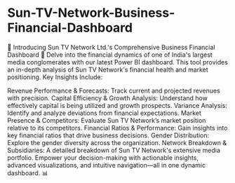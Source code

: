 # Sun-TV-Network-Business-Financial-Dashboard
🌟 Introducing Sun TV Network Ltd.'s Comprehensive Business Financial Dashboard 🌟  Delve into the financial dynamics of one of India's largest media conglomerates with our latest Power BI dashboard. This tool provides an in-depth analysis of Sun TV Network's financial health and market positioning.
Key Insights Include:

Revenue Performance & Forecasts: Track current and projected revenues with precision.
Capital Efficiency & Growth Analysis: Understand how effectively capital is being utilized and growth prospects.
Variance Analysis: Identify and analyze deviations from financial expectations.
Market Presence & Competitors: Evaluate Sun TV Network’s market position relative to its competitors.
Financial Ratios & Performance: Gain insights into key financial ratios that drive business decisions.
Gender Distribution: Explore the gender diversity across the organization.
Network Breakdown & Subsidiaries: A detailed breakdown of Sun TV Network's extensive media portfolio.
Empower your decision-making with actionable insights, advanced visualizations, and intuitive navigation—all in one dynamic dashboard. 📊
